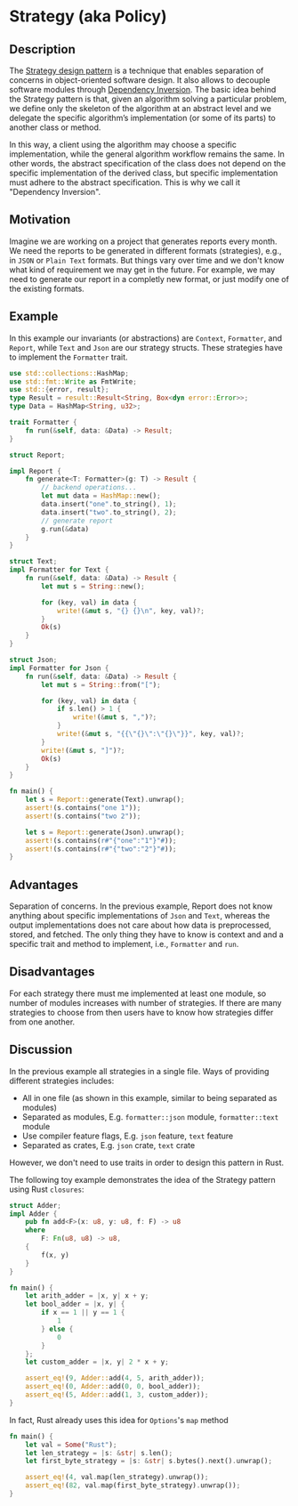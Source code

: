 # Strategy (aka Policy)

## Description

The [Strategy design pattern](https://en.wikipedia.org/wiki/Strategy_pattern) is a technique that enables separation of concerns in object-oriented software design.
It also allows to decouple software modules through [Dependency Inversion](https://en.wikipedia.org/wiki/Dependency_inversion_principle).
The basic idea behind the Strategy pattern is that, given an algorithm solving a particular problem, we define only the skeleton of the algorithm at an abstract level and we delegate the specific algorithm’s implementation (or some of its parts) to another class or method.

In this way, a client using the algorithm may choose a specific implementation, while the general algorithm workflow remains the same.
In other words, the abstract specification of the class does not depend on the specific implementation of the derived class, but specific implementation must adhere to the abstract specification.
This is why we call it "Dependency Inversion".

## Motivation

Imagine we are working on a project that generates reports every month.
We need the reports to be generated in different formats (strategies), e.g.,
in `JSON` or `Plain Text` formats.
But things vary over time and we don't know what kind of requirement we may get in the future.
For example, we may need to generate our report in a completly new format,
or just modify one of the existing formats.

## Example

In this example our invariants (or abstractions) are `Context`, `Formatter`, and `Report`,
while `Text` and `Json` are our strategy structs.
These strategies have to implement the `Formatter` trait.

```rust
use std::collections::HashMap;
use std::fmt::Write as FmtWrite;
use std::{error, result};
type Result = result::Result<String, Box<dyn error::Error>>;
type Data = HashMap<String, u32>;

trait Formatter {
    fn run(&self, data: &Data) -> Result;
}

struct Report;

impl Report {
    fn generate<T: Formatter>(g: T) -> Result {
        // backend operations...
        let mut data = HashMap::new();
        data.insert("one".to_string(), 1);
        data.insert("two".to_string(), 2);
        // generate report
        g.run(&data)
    }
}

struct Text;
impl Formatter for Text {
    fn run(&self, data: &Data) -> Result {
        let mut s = String::new();

        for (key, val) in data {
            write!(&mut s, "{} {}\n", key, val)?;
        }
        Ok(s)
    }
}

struct Json;
impl Formatter for Json {
    fn run(&self, data: &Data) -> Result {
        let mut s = String::from("[");

        for (key, val) in data {
            if s.len() > 1 {
                write!(&mut s, ",")?;
            }
            write!(&mut s, "{{\"{}\":\"{}\"}}", key, val)?;
        }
        write!(&mut s, "]")?;
        Ok(s)
    }
}

fn main() {
    let s = Report::generate(Text).unwrap();
    assert!(s.contains("one 1"));
    assert!(s.contains("two 2"));

    let s = Report::generate(Json).unwrap();
    assert!(s.contains(r#"{"one":"1"}"#));
    assert!(s.contains(r#"{"two":"2"}"#));
}

```

## Advantages

Separation of concerns. In the previous example, Report does not know anything about
specific implementations of `Json` and `Text`, whereas the output implementations does not care about how data is preprocessed, stored, and fetched. 
The only thing they have to know is context and and a specific trait and method to implement, i.e., `Formatter` and `run`.

## Disadvantages

For each strategy there must me implemented at least one module, so number of modules
increases with number of strategies.
If there are many strategies to choose from then users have to know how strategies differ
from one another.

## Discussion

In the previous example all strategies in a single file.
Ways of providing different strategies includes:

- All in one file (as shown in this example, similar to being separated as modules)
- Separated as modules, E.g. `formatter::json` module, `formatter::text` module
- Use compiler feature flags, E.g. `json` feature, `text` feature
- Separated as crates, E.g. `json` crate, `text` crate

However, we don't need to use traits in order to design this pattern in Rust.

The following toy example demonstrates the idea of the Strategy pattern using Rust
`closures`:

```rust
struct Adder;
impl Adder {
    pub fn add<F>(x: u8, y: u8, f: F) -> u8
    where
        F: Fn(u8, u8) -> u8,
    {
        f(x, y)
    }
}

fn main() {
    let arith_adder = |x, y| x + y;
    let bool_adder = |x, y| {
        if x == 1 || y == 1 {
            1
        } else {
            0
        }
    };
    let custom_adder = |x, y| 2 * x + y;

    assert_eq!(9, Adder::add(4, 5, arith_adder));
    assert_eq!(0, Adder::add(0, 0, bool_adder));
    assert_eq!(5, Adder::add(1, 3, custom_adder));
}

```

In fact, Rust already uses this idea for `Options`'s `map` method

```rust
fn main() {
    let val = Some("Rust");
    let len_strategy = |s: &str| s.len();
    let first_byte_strategy = |s: &str| s.bytes().next().unwrap();

    assert_eq!(4, val.map(len_strategy).unwrap());
    assert_eq!(82, val.map(first_byte_strategy).unwrap());
}
```
